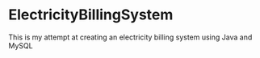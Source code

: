 # ElectricityBillingSystem
This is my attempt at creating an electricity billing system using Java and MySQL
